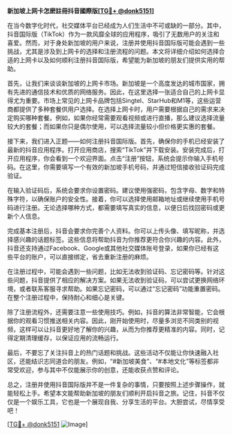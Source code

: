 **新加坡上网卡怎麽註冊抖音國際版[[TG💪+ @donk5151](https://t.me/s/donk5151)]**

在当今数字化时代，社交媒体平台已经成为人们生活中不可或缺的一部分。其中，抖音国际版（TikTok）作为一款风靡全球的应用程序，吸引了无数用户的关注和喜爱。然而，对于身处新加坡的用户来说，注册并使用抖音国际版可能会遇到一些挑战，尤其是涉及到上网卡的选择和注册流程的问题。本文将详细介绍如何选择合适的上网卡以及如何顺利注册抖音国际版，希望能为新加坡的朋友们提供实用的帮助。

首先，让我们来谈谈新加坡的上网卡市场。新加坡是一个高度发达的城市国家，拥有先进的通信技术和优质的网络服务。因此，在这里选择一张适合自己的上网卡显得尤为重要。市场上常见的上网卡品牌包括Singtel、StarHub和M1等，这些运营商都提供了多种套餐供用户选择。在选择上网卡时，用户需要根据自己的需求来决定购买哪种套餐。例如，如果你经常需要观看视频或进行直播，那么建议选择流量较大的套餐；而如果你只是偶尔使用，可以选择流量较小但价格更实惠的套餐。

接下来，我们进入正题——如何注册抖音国际版。首先，确保你的手机已经安装了最新的抖音应用程序。打开应用商店，搜索“TikTok”并下载安装。安装完成后，打开应用程序，你会看到一个欢迎界面。点击“注册”按钮，系统会提示你输入手机号码。在这里，你需要填写一个有效的新加坡手机号码，并通过短信接收验证码完成验证。

在输入验证码后，系统会要求你设置密码。建议使用强密码，包含字母、数字和特殊字符，以确保账户的安全性。接着，你可以选择使用邮箱地址或继续使用手机号码进行注册。无论选择哪种方式，都需要填写真实的信息，以便日后找回密码或更新个人信息。

完成基本注册后，抖音会要求你完善个人资料。你可以上传头像、填写昵称，并选择感兴趣的话题标签。这些信息将帮助抖音为你推荐更符合你兴趣的内容。此外，抖音还支持通过Facebook、Google或其他社交媒体账号登录，如果你已经有这些平台的账户，可以直接绑定，省去重新注册的麻烦。

在注册过程中，可能会遇到一些问题，比如无法收到验证码、忘记密码等。针对这些问题，抖音提供了相应的解决方案。如果无法收到验证码，可以尝试更换网络环境，或者联系客服寻求帮助。如果忘记密码，可以通过“忘记密码”功能重置密码。在整个注册过程中，保持耐心和细心是关键。

除了注册流程外，还需要注意一些使用技巧。例如，抖音的算法非常智能，它会根据你的观看习惯推送相关内容。因此，刚开始使用时，尽量多浏览不同类别的视频，这样可以让抖音更好地了解你的兴趣，从而为你推荐更精准的内容。同时，记得定期清理缓存，以保证应用的流畅运行。

最后，不要忘了关注抖音上的热门话题和挑战。这些活动不仅能让你快速融入社区，还能结识志同道合的朋友。例如，“#新加坡美食”、“#本地文化”等标签都非常受欢迎，参与其中不仅能展示你的创意，还能收获点赞和评论。

总之，注册并使用抖音国际版并不是一件复杂的事情，只要按照上述步骤操作，就能轻松上手。希望本文能帮助新加坡的朋友们顺利开启抖音之旅。记住，抖音不仅仅是一个娱乐工具，它也是一个展现自我、分享生活的平台。大胆尝试，尽情享受吧！

[[TG💪+ @donk5151](https://t.me/s/donk5151) ![Image](https://i.postimg.cc/rwNCRYN7/Snipaste-2025-04-30-17-27-05.png)]